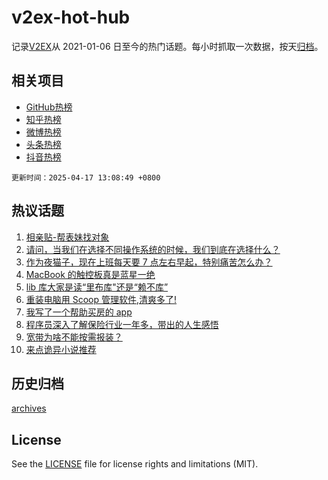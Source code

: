 # v2ex-hot-hub

 记录[V2EX](https://www.v2ex.com/)从 2021-01-06 日至今的热门话题。每小时抓取一次数据，按天[归档](archives)。
 
 ## 相关项目

- [GitHub热榜](https://github.com/it985/github-hot-hub)
- [知乎热榜](https://github.com/it985/zhihu-hot-hub)
- [微博热榜](https://github.com/it985/weibo-hot-hub)
- [头条热榜](https://github.com/it985/toutiao-hot-hub)
- [抖音热榜](https://github.com/it985/douyin-hot-hub)


 `更新时间：2025-04-17 13:08:49 +0800`

## 热议话题

1. [相亲贴-帮表妹找对象](https://www.v2ex.com/t/1126010)
1. [请问，当我们在选择不同操作系统的时候，我们到底在选择什么？](https://www.v2ex.com/t/1125983)
1. [作为夜猫子，现在上班每天要 7 点左右早起，特别痛苦怎么办？](https://www.v2ex.com/t/1126029)
1. [MacBook 的触控板真是蓝星一绝](https://www.v2ex.com/t/1125853)
1. [lib 库大家是读“里布库"还是“赖不库”](https://www.v2ex.com/t/1125882)
1. [重装电脑用 Scoop 管理软件,清爽多了!](https://www.v2ex.com/t/1126032)
1. [我写了一个帮助买房的 app](https://www.v2ex.com/t/1125967)
1. [程序员深入了解保险行业一年多，带出的人生感悟](https://www.v2ex.com/t/1126009)
1. [宽带为啥不能按需报装？](https://www.v2ex.com/t/1125906)
1. [来点诡异小说推荐](https://www.v2ex.com/t/1125877)

## 历史归档

[archives](archives)

## License

See the [LICENSE](LICENSE) file for license rights and limitations (MIT).
